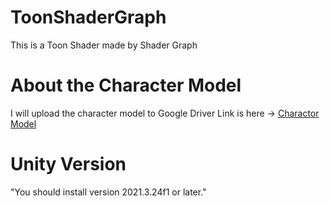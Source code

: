 # ToonShaderGraph
This is a Toon Shader made by Shader Graph
# About the Character Model
I will upload the character model to Google Driver
Link is here -> [Charactor Model](https://drive.google.com/drive/folders/13N9MHVC4QH2NaS6MKWR1070YDpJc5lsD?usp=sharing)
# Unity Version
"You should install version 2021.3.24f1 or later."
